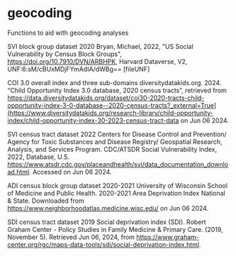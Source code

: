 # geocoding

Functions to aid with geocoding analyses

SVI block group dataset 
2020 Bryan, Michael, 2022, "US Social Vulnerability by Census Block Groups", <https://doi.org/10.7910/DVN/ARBHPK>, Harvard Dataverse, V2, UNF:6:sM/cBUxMDjFYmAdIA/dWBg== [fileUNF]

COI 3.0 overall index and three sub-domains 
diversitydatakids.org. 2024. “Child Opportunity Index 3.0 database, 2020 census tracts”, retrieved from <https://data.diversitydatakids.org/dataset/coi30-2020-tracts-child-opportunity-index-3-0-database--2020-census-tracts?_external=True](https://www.diversitydatakids.org/research-library/child-opportunity-index/child-opportunity-index-30-2023-census-tract-data> on Jun 06 2024.

SVI census tract dataset 2022 
Centers for Disease Control and Prevention/ Agency for Toxic Substances and Disease Registry/ Geospatial Research, Analysis, and Services Program. CDC/ATSDR Social Vulnerability Index, 2022, Database, U.S. <https://www.atsdr.cdc.gov/placeandhealth/svi/data_documentation_download.html>. Accessed on Jun 06 2024.

ADI census block group dataset 2020-2021 
University of Wisconsin School of Medicine and Public Health. 2020-2021 Area Deprivation Index National & State. Downloaded from <https://www.neighborhoodatlas.medicine.wisc.edu/> on Jun 06 2024.

SDI census tract dataset 2019
Social deprivation index (SDI). Robert Graham Center - Policy Studies in Family Medicine & Primary Care. (2019, November 5). Retrieved Jun 06, 2024, from <https://www.graham-center.org/rgc/maps-data-tools/sdi/social-deprivation-index.html>. 

